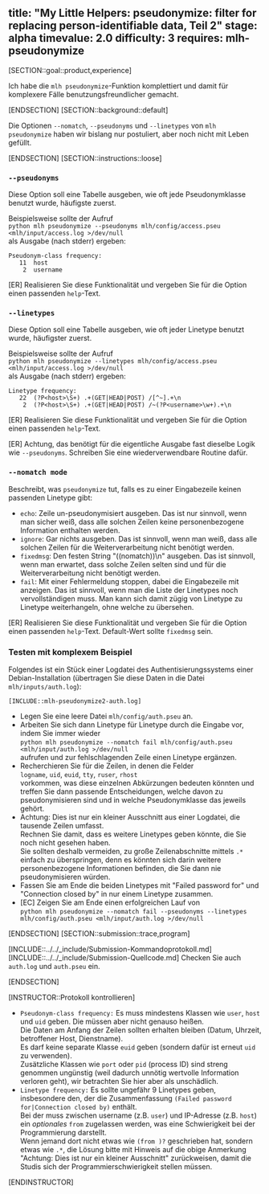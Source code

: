 title: "My Little Helpers: pseudonymize: filter for replacing person-identifiable data, Teil 2"
stage: alpha
timevalue: 2.0
difficulty: 3
requires: mlh-pseudonymize
---

[SECTION::goal::product,experience]

Ich habe die `mlh pseudonymize`-Funktion komplettiert und damit für komplexere Fälle 
benutzungsfreundlicher gemacht.

[ENDSECTION]
[SECTION::background::default]

Die Optionen `--nomatch`, `--pseudonyms` und `--linetypes` von
`mlh pseudonymize` haben wir bislang nur postuliert, aber noch nicht mit Leben gefüllt.

[ENDSECTION]
[SECTION::instructions::loose]

### `--pseudonyms`

Diese Option soll eine Tabelle ausgeben, wie oft jede Pseudonymklasse benutzt wurde,
häufigste zuerst.

Beispielsweise sollte der Aufruf  
`python mlh pseudonymize --pseudonyms mlh/config/access.pseu <mlh/input/access.log >/dev/null`  
als Ausgabe (nach stderr) ergeben:

```
Pseudonym-class frequency:
   11  host
    2  username
```

[ER] Realisieren Sie diese Funktionalität und vergeben Sie für die Option einen passenden `help`-Text.


### `--linetypes`

Diese Option soll eine Tabelle ausgeben, wie oft jeder Linetype benutzt wurde,
häufigster zuerst.

Beispielsweise sollte der Aufruf  
`python mlh pseudonymize --linetypes mlh/config/access.pseu <mlh/input/access.log >/dev/null`  
als Ausgabe (nach stderr) ergeben:

```
Linetype frequency:
   22  (?P<host>\S+) .+(GET|HEAD|POST) /[^~].+\n
    2  (?P<host>\S+) .+(GET|HEAD|POST) /~(?P<username>\w+).+\n
```

[ER] Realisieren Sie diese Funktionalität und vergeben Sie für die Option einen passenden `help`-Text.

[ER] Achtung, das benötigt für die eigentliche Ausgabe fast dieselbe Logik wie `--pseudonyms`.
Schreiben Sie eine wiederverwendbare Routine dafür.


### `--nomatch mode`

Beschreibt, was `pseudonymize` tut, falls es zu einer Eingabezeile keinen passenden
Linetype gibt:

- `echo`: Zeile un-pseudonymisiert ausgeben.
  Das ist nur sinnvoll, wenn man sicher weiß, dass alle solchen Zeilen keine 
  personenbezogene Information enthalten werden.
- `ignore`: Gar nichts ausgeben.
  Das ist sinnvoll, wenn man weiß, dass alle solchen Zeilen für die Weiterverarbeitung 
  nicht benötigt werden.
- `fixedmsg`: Den festen String "((nomatch))\n" ausgeben.
  Das ist sinnvoll, wenn man erwartet, dass solche Zeilen selten sind und für die Weiterverarbeitung 
  nicht benötigt werden.
- `fail`: Mit einer Fehlermeldung stoppen, dabei die Eingabezeile mit anzeigen.
  Das ist sinnvoll, wenn man die Liste der Linetypes noch vervollständigen muss.
  Man kann sich damit zügig von Linetype zu Linetype weiterhangeln, ohne welche zu übersehen.

[ER] Realisieren Sie diese Funktionalität und vergeben Sie für die Option einen passenden `help`-Text.
Default-Wert sollte `fixedmsg` sein.


### Testen mit komplexem Beispiel

Folgendes ist ein Stück einer Logdatei des Authentisierungssystems einer
Debian-Installation (übertragen Sie diese Daten in die Datei `mlh/inputs/auth.log`):

```
[INCLUDE::mlh-pseudonymize2-auth.log]
```

- Legen Sie eine leere Datei `mlh/config/auth.pseu` an.
- Arbeiten Sie sich dann Linetype für Linetype durch die Eingabe vor, indem Sie immer wieder  
  `python mlh pseudonymize --nomatch fail mlh/config/auth.pseu <mlh/input/auth.log >/dev/null`  
  aufrufen und zur fehlschlagenden Zeile einen Linetype ergänzen.
- Recherchieren Sie für die Zeilen, in denen die Felder  
  `logname`, `uid`, `euid`, `tty`, `ruser`, `rhost`  
  vorkommen, was diese einzelnen Abkürzungen bedeuten könnten und treffen Sie
  dann passende Entscheidungen, welche davon zu pseudonymisieren sind und in welche
  Pseudonymklasse das jeweils gehört.
- Achtung: Dies ist nur ein kleiner Ausschnitt aus einer Logdatei, die tausende Zeilen umfasst.  
  Rechnen Sie damit, dass es weitere Linetypes geben könnte, die Sie noch nicht gesehen haben.  
  Sie sollten deshalb vermeiden, zu große Zeilenabschnitte mittels `.*` einfach zu überspringen,
  denn es könnten sich darin weitere personenbezogene Informationen befinden, die Sie dann
  nie pseudonymisieren würden.
- Fassen Sie am Ende die beiden Linetypes mit "Failed password for" und "Connection closed by"
  in nur einem Linetype zusammen.
- [EC] Zeigen Sie am Ende einen erfolgreichen Lauf von  
  `python mlh pseudonymize --nomatch fail --pseudonyms --linetypes mlh/config/auth.pseu <mlh/input/auth.log >/dev/null`

[ENDSECTION]
[SECTION::submission::trace,program]

[INCLUDE::../../_include/Submission-Kommandoprotokoll.md]
[INCLUDE::../../_include/Submission-Quellcode.md]
Checken Sie auch `auth.log` und `auth.pseu` ein.

[ENDSECTION]

[INSTRUCTOR::Protokoll kontrollieren]

- `Pseudonym-class frequency:` Es muss mindestens Klassen wie `user`, `host` und `uid` geben.
  Die müssen aber nicht genauso heißen.  
  Die Daten am Anfang der Zeilen sollten erhalten bleiben (Datum, Uhrzeit, betroffener Host, Dienstname).  
  Es darf keine separate Klasse `euid` geben (sondern dafür ist erneut `uid` zu verwenden).  
  Zusätzliche Klassen wie `port` oder `pid` (process ID) sind streng genommen ungünstig (weil
  dadurch unnötig wertvolle Information verloren geht), wir betrachten Sie hier aber als unschädlich.
- `Linetype frequency:` Es sollte ungefähr 9 Linetypes geben, 
  insbesondere den, der die Zusammenfassung `(Failed password for|Connection closed by)` enthält.    
  Bei der muss zwischen username (z.B. `user`) und IP-Adresse (z.B. `host`) ein _optionales_
  `from` zugelassen werden, was eine Schwierigkeit bei der Programmierung darstellt.  
  Wenn jemand dort nicht etwas wie `(from )?` geschrieben hat, sondern etwas wie `.*`,
  die Lösung bitte mit Hinweis auf die obige Anmerkung 
  "Achtung: Dies ist nur ein kleiner Ausschnitt" zurückweisen, damit die Studis
  sich der Programmierschwierigkeit stellen müssen.

[ENDINSTRUCTOR]
